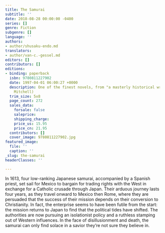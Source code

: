 ```yaml
---
title: The Samurai
subtitle: ''
date: 2018-08-28 00:00:00 -0400
series: []
genre: Fiction
subgenre: []
language: ''
authors:
- author/shusaku-endo.md
translators:
- author/van-c.-gessel.md
editors: []
contributors: []
editions:
- binding: paperback
  isbn: 9780811227902
  date: 1997-04-01 06:00:27 +0000
  description: One of the finest novels, from "a masterly historical writer" (David
    Mitchell)
  trim_size: 5x8
  page_count: 272
  sales_data:
    forsale: false
    saleprice: 
    shipping_charge: 
    price_us: 15.95
    price_cn: 21.95
  contributors: []
  cover_image: 9780811227902.jpg
featured_image:
  file: ''
  caption: ''
_slug: the-samurai
headerClasses: ''

---
```

In 1613, four low-ranking Japanese samurai, accompanied by a Spanish priest, set sail for Mexico to bargain for trading rights with the West in exchange for a Catholic crusade through Japan. Their arduous journey lasts four years, as they travel onward to Mexico then Rome, where they are persuaded that the success of their mission depends on their conversion to Christianity. In fact, the enterprise seems to have been futile from the start: the mission returns to Japan to find that the political tides have shifted. The authorities are now pursuing an isolationist policy and a ruthless stamping out of Western influences. In the face of disillusionment and death, the samurai can only find solace in a savior they’re not sure they believe in.